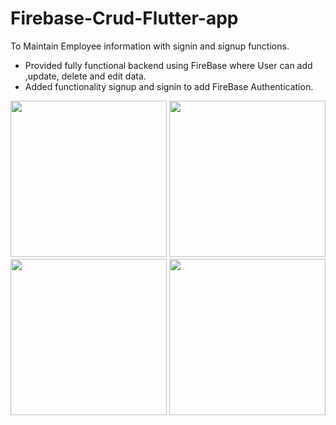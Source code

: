 # Firebase-Crud-Flutter-app
To Maintain Employee information with signin and signup functions. 
- Provided fully functional backend using FireBase where User can add ,update, delete and edit data.
- Added functionality signup and signin to add FireBase Authentication.


<img src="https://user-images.githubusercontent.com/78414267/198013297-8a8d8a06-8b15-4ec5-9b69-8e9f0ead3b0e.jpg" width="250">
<img src="https://user-images.githubusercontent.com/78414267/198014738-ff3ab353-acab-439f-899b-482461d4caf7.jpg" width="250">
<img src="https://user-images.githubusercontent.com/78414267/198014757-91b49e6c-2b7f-47cd-85d3-d5cf0bef8ec6.jpg" width="250">
<img src="https://user-images.githubusercontent.com/78414267/198014766-c6ec88b5-48de-4ba3-a309-105abd04bb55.jpg" width="250">
